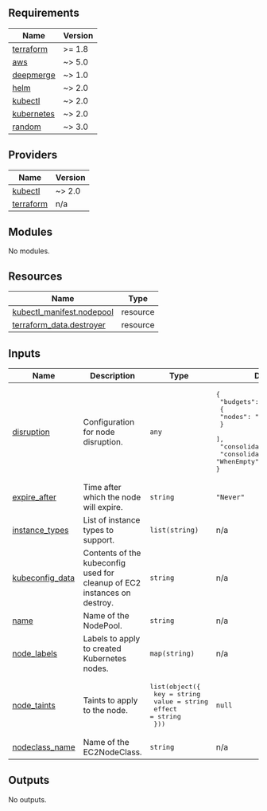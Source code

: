 ## Requirements

| Name | Version |
|------|---------|
| <a name="requirement_terraform"></a> [terraform](#requirement\_terraform) | >= 1.8 |
| <a name="requirement_aws"></a> [aws](#requirement\_aws) | ~> 5.0 |
| <a name="requirement_deepmerge"></a> [deepmerge](#requirement\_deepmerge) | ~> 1.0 |
| <a name="requirement_helm"></a> [helm](#requirement\_helm) | ~> 2.0 |
| <a name="requirement_kubectl"></a> [kubectl](#requirement\_kubectl) | ~> 2.0 |
| <a name="requirement_kubernetes"></a> [kubernetes](#requirement\_kubernetes) | ~> 2.0 |
| <a name="requirement_random"></a> [random](#requirement\_random) | ~> 3.0 |

## Providers

| Name | Version |
|------|---------|
| <a name="provider_kubectl"></a> [kubectl](#provider\_kubectl) | ~> 2.0 |
| <a name="provider_terraform"></a> [terraform](#provider\_terraform) | n/a |

## Modules

No modules.

## Resources

| Name | Type |
|------|------|
| [kubectl_manifest.nodepool](https://registry.terraform.io/providers/alekc/kubectl/latest/docs/resources/manifest) | resource |
| [terraform_data.destroyer](https://registry.terraform.io/providers/hashicorp/terraform/latest/docs/resources/data) | resource |

## Inputs

| Name | Description | Type | Default | Required |
|------|-------------|------|---------|:--------:|
| <a name="input_disruption"></a> [disruption](#input\_disruption) | Configuration for node disruption. | `any` | <pre>{<br/>  "budgets": [<br/>    {<br/>      "nodes": "10%"<br/>    }<br/>  ],<br/>  "consolidateAfter": "60s",<br/>  "consolidationPolicy": "WhenEmpty"<br/>}</pre> | no |
| <a name="input_expire_after"></a> [expire\_after](#input\_expire\_after) | Time after which the node will expire. | `string` | `"Never"` | no |
| <a name="input_instance_types"></a> [instance\_types](#input\_instance\_types) | List of instance types to support. | `list(string)` | n/a | yes |
| <a name="input_kubeconfig_data"></a> [kubeconfig\_data](#input\_kubeconfig\_data) | Contents of the kubeconfig used for cleanup of EC2 instances on destroy. | `string` | n/a | yes |
| <a name="input_name"></a> [name](#input\_name) | Name of the NodePool. | `string` | n/a | yes |
| <a name="input_node_labels"></a> [node\_labels](#input\_node\_labels) | Labels to apply to created Kubernetes nodes. | `map(string)` | n/a | yes |
| <a name="input_node_taints"></a> [node\_taints](#input\_node\_taints) | Taints to apply to the node. | <pre>list(object({<br/>    key    = string<br/>    value  = string<br/>    effect = string<br/>  }))</pre> | `null` | no |
| <a name="input_nodeclass_name"></a> [nodeclass\_name](#input\_nodeclass\_name) | Name of the EC2NodeClass. | `string` | n/a | yes |

## Outputs

No outputs.
